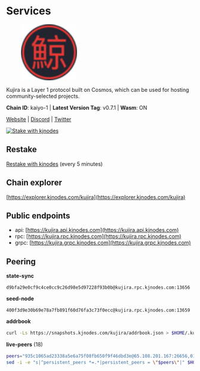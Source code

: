 # Services

<figure><img src="https://raw.githubusercontent.com/kj89/cosmos-images/main/logos/kujira.png" width="150" alt=""><figcaption></figcaption></figure>

Kujira is a Layer 1 protocol built on Cosmos, which can be used for  hosting community-selected projects.

**Chain ID**: kaiyo-1 | **Latest Version Tag**: v0.7.1 | **Wasm**: ON

[Website](https://kujira.app) | [Discord](https://discord.gg/teamkujira) | [Twitter](https://twitter.com/TeamKujira)

[![Stake with kjnodes](https://i.ibb.co/cr44Q8j/button-stake-with-kjnodes.png)](https://restake.app/kujira/kujiravaloper1tnuqj73jfn3724lqz34c27tuv80nv336sadqym)

## Restake

[Restake with kjnodes](https://restake.app/kujira/kujiravaloper1tnuqj73jfn3724lqz34c27tuv80nv336sadqym) (every 5 minutes)
## Chain explorer
[https://explorer.kjnodes.com/kujira](https://explorer.kjnodes.com/kujira)

## Public endpoints

* api: [https://kujira.api.kjnodes.com](https://kujira.api.kjnodes.com)
* rpc: [https://kujira.rpc.kjnodes.com](https://kujira.rpc.kjnodes.com)
* grpc: [https://kujira.grpc.kjnodes.com](https://kujira.grpc.kjnodes.com)

## Peering

**state-sync**

```text
d9bfa29e0cf9c4ce0cc9c26d98e5d97228f93b0b@kujira.rpc.kjnodes.com:13656
```

**seed-node**

```text
400f3d9e30b69e78a7fb891f60d76fa3c73f0ecc@kujira.rpc.kjnodes.com:13659
```

**addrbook**
```bash
curl -Ls https://snapshots.kjnodes.com/kujira/addrbook.json > $HOME/.kujira/config/addrbook.json
```

**live-peers** (18)
```bash
peers="935c1065ad23338a5e6a75f08fb650f9f46dbd3e@65.108.201.167:26656,01cf570d3b08fdb5fe2f307cb485de7a35a3af23@135.148.55.229:11856,9dc8a19299064e8d5a414a1fc25dd0d12d9871c8@138.201.16.240:30095,129771a48f43b83c6144c7d282ad1da62434cc07@15.204.197.12:26656,9c8826ceeb1254d16856092a50df4fd720910362@50.116.49.237:26656,b1f66cdee3f626faf187f91699d82bfb9e111e42@146.59.81.18:30256,d3427d444b6909529d73025fe32a73dfea7b90d1@148.251.85.115:26656,0c2e37714b7922b160bce8579eeb444e59802efa@65.108.198.118:11856,d6d14f99ef25c8ffee6fa4afca40fece0c1ab9fe@107.181.229.154:20656,4ae125f9c9b8e2f1ac83749c2209e26056b97851@65.108.238.103:11856,da2673cf09dc2c124947827f4cf5e7c17114d504@142.132.202.98:26656,c1a740841a6dc0b56730e975b1a4aa2d8c73b204@65.108.237.233:29656,4018be5af4189573366762fa168826b4408418db@135.125.188.17:32095,2544287899424decd29c659445578a579a500ab2@85.10.200.231:31095,253d2293272a29057a27797a5703f5171c267da1@192.99.15.159:26656,b8e8c1738a49cd6143cf83287a5087c2618ebca0@141.95.47.82:30256,cedf10f69de7d77b358964a1b802a15ad79a7c97@74.80.183.130:26655,d9bfa29e0cf9c4ce0cc9c26d98e5d97228f93b0b@65.109.88.38:13656"
sed -i -e "s|^persistent_peers *=.*|persistent_peers = \"$peers\"|" $HOME/.kujira/config/config.toml
```
